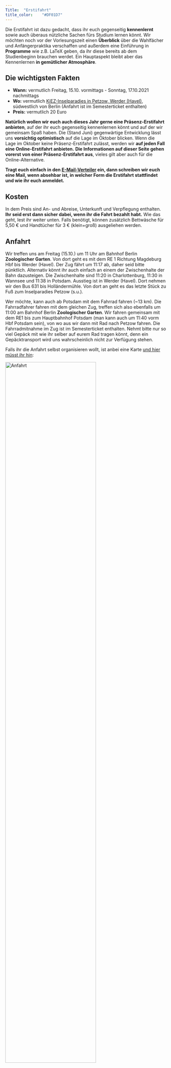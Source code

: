 ```yaml
---
Title:	"Erstifahrt"
title_color:	"#DF01D7"
---
```


Die Erstifahrt ist dazu gedacht, dass ihr euch gegenseitig **kennenlernt** sowie auch überaus nützliche Sachen fürs Studium lernen könnt. Wir möchten noch vor der Vorlesungszeit einen **Überblick** über die Wahlfächer und Anfängerpraktika verschaffen und außerdem eine Einführung in **Programme** wie z.B. LaTeX geben, da ihr diese bereits ab dem Studienbeginn brauchen werdet. Ein Hauptaspekt bleibt aber das Kennenlernen **in gemütlicher Atmosphäre**.

## Die wichtigsten Fakten
* **Wann:** vermutlich Freitag, 15.10. vormittags - Sonntag, 17.10.2021 nachmittags
* **Wo:** vermutlich [KiEZ-Inselparadies in Petzow, Werder (Havel)](http://inselparadies-petzow.de "KiEZ-Inselparadies"), südwestlich von Berlin (Anfahrt ist im Semesterticket enthalten)
* **Preis:** vermutlich 20 Euro

**Natürlich wollen wir euch auch dieses Jahr gerne eine Präsenz-Erstifahrt anbieten**, auf der ihr euch gegenseitig kennenlernen könnt und auf der wir gemeinsam Spaß haben. Die (Stand Juni) gegenwärtige Entwicklung lässt uns **vorsichtig optimistisch** auf die Lage im Oktober blicken. Wenn die Lage im Oktober keine Präsenz-Erstifahrt zulässt, werden wir **auf jeden Fall eine Online-Erstifahrt anbieten.** **Die Informationen auf dieser Seite gehen vorerst von einer Präsenz-Erstifahrt aus**, vieles gilt aber auch für die Online-Alternative.

**Tragt euch einfach in den [E-Mail-Verteiler](https://lists.physik.tu-berlin.de/mailman/listinfo/erstifahrt) ein, dann schreiben wir euch eine Mail, wenn absehbar ist, in welcher Form die Erstifahrt stattfindet und wie ihr euch anmeldet.**

## Kosten
In dem Preis sind An- und Abreise, Unterkunft und Verpflegung enthalten. **Ihr seid erst dann sicher dabei, wenn ihr die Fahrt bezahlt habt.** Wie das geht, lest ihr weiter unten. 
Falls benötigt, können zusätzlich Bettwäsche für 5,50 € und Handtücher für 3 € (klein+groß) ausgeliehen werden.

## Anfahrt
Wir treffen uns am Freitag (15.10.) um 11 Uhr am Bahnhof Berlin **Zoologischer Garten**. Von dort geht es mit dem RE 1 Richtung Magdeburg Hbf bis Werder (Havel). Der Zug fährt um 11:17 ab, daher seid bitte pünktlich.
Alternativ könnt ihr auch einfach an einem der Zwischenhalte der Bahn dazusteigen.
Die Zwischenhalte sind 11:20 in Charlottenburg, 11:30 in Wannsee und 11:38 in Potsdam.
Ausstieg ist in Werder (Havel). Dort nehmen wir den Bus 631 bis Holländermühle. Von dort an geht es das letzte Stück zu Fuß zum Inselparadies Petzow (s.u.). 

Wer möchte, kann auch ab Potsdam mit dem Fahrrad fahren (~13 km). Die Fahrradfahrer fahren mit dem gleichen Zug, treffen sich also ebenfalls um 11:00 am Bahnhof Berlin **Zoologischer Garten**.
Wir fahren gemeinsam mit dem RE1 bis zum Hauptbahnhof Potsdam (man kann auch um 11:40 vorm Hbf Potsdam sein), von wo aus wir dann mit Rad nach Petzow fahren. Die Fahrradmitnahme im Zug ist im Semesterticket enthalten.
Nehmt bitte nur so viel Gepäck mit wie ihr selber auf eurem Rad tragen könnt, denn ein Gepäcktransport wird uns wahrscheinlich nicht zur Verfügung stehen.

Falls ihr die Anfahrt selbst organisieren wollt, ist anbei eine Karte [und hier müsst ihr hin](http://inselparadies-petzow.de/unser-kiez/anreise.html "Anreise KiEZ Inselparadies"):

<img src="/static/img/erstifahrt-anfahrt.png" alt="Anfahrt" style="width: 75%">

Das ist alles im Berliner ABC-Bereich, ihr könnt also mit eurem Studierendenausweis kostenfrei anreisen.

Bitte beachtet, dass es am Freitag aus Kosten- und Zeitgründen keine warme Mahlzeit geben wird.

## Anmeldung

Die Anmeldeformalitäten werden im Laufe des Jahres hier und über die Mailingliste bekanntgegeben.

Bitte meldet euch unbedingt bei der Mailingliste an, da wir euch (nur) darüber weitere Informationen zur Erstifahrt zukommen lassen werden.

Um euch bei der Mailingliste anzumelden, geht auf [https://lists.physik.tu-berlin.de/mailman/listinfo/erstifahrt](https://lists.physik.tu-berlin.de/mailman/listinfo/erstifahrt), tragt unter "Abonnieren von Erstifahrt" eure E-Mail-Adresse ein und klickt auf "Abonnieren".

## Bezahlung
Euer Platz ist euch erst nach der Bezahlung sicher. Wir haben aber viele Plätze, sodass wir hoffentlich alle Interessent\*innen mitnehmen können.

Bei der Anmeldung wird euch ein Token angezeigt, den ihr euch aufschreiben müsst.
Diesen gebt ihr dann bei der Bezahlung an, damit wir eure Zahlung zuordnen können.

## Kontakt
Um uns zu erreichen, schickt einfach [eine Mail an Inken (i.czesla@campus.tu-berlin.de)](mailto:i.czesla@campus.tu-berlin.de).
Wenn ihr irgendwelche Fragen habt, stellt sie gerne!

## Zielgruppe
Die Veranstaltung wird von Physik- und NidI-Studierenden gemeinsam organisiert und richtet sich im Wesentlichen an
* die neuimmatrikulierten Bachelor-Physikstudierenden (also alle, die Physik im Wintersemester 2021/22 zu studieren beginnen) sowie
* NidI-Erstis: Studierende aus dem [Studiengang Naturwissenschaften in der Informationsgesellschaft](http://www.galilea.tu-berlin.de/index.php?id=155&L=0 "NidI") (aufgrund der Nähe der Fächer und gemeinsamer Vorlesungen/Praktika)

Außerdem eingeladen sind aber:
* Physik-Bachelor-Zweitis: u.a. weil es im Sommersemester keine Erstifahrt gibt.
* Physik-Master-Erstis, die neu an der TU sind: Auch diesen möchten wir Vernetzung und Anschluss zur TU bieten. Wir haben in den letzten Jahren gute Erfahrungen damit gemacht. Das Programm richtet sich zwar mehr an Bachelor-Studierende, kann aber auch für Master-Erstis interessant sein und auf jeden Fall kann man sich mit an der TU erfahreneren Studierenden austauschen.

## Workshops
Das genaue Programm wird noch erarbeitet, aber üblicherweise enthält es Workshops zu:

* Die Plattformen der TU
* Physikpraktika (Physikalische Anfängerpraktika): [Grundpraktikum](http://www.ioap.tu-berlin.de/grundpraktikum/) und [Projektlabor](http://www.pl-physik.tu-berlin.de/menue/home/)
* Wahlfächer
* LaTeX: Ein wissenschaftliches Textsatzsystem
* Messdatenverarbeitung und -visualisierung mit Python, MATLAB und/oder QTIPlot
* Kollaborative Versionierung mit git
* Was ist eigentlich Uni?
* Unsere Uni soll besser werden: Ini & Hochschulpolitik
* Frauen in der Forschung
* CoMa (Computerorientierte Mathematik, wichtig für NidIs[^2])
* Ausland
* Studienfinanzierung
* Alle Fragen die aufgekommen sind oder noch aufkommen!

Als Abendprogramm gibt es dann unter anderem ein Pubquiz, Spiele und ähnliches!

## Computer-Workshops
In einigen Workshops wollen wir euch Software vorstellen. Dazu solltet ihr die Programme vorher installiert haben.

### LaTeX
LaTeX-Dokumente kann man entweder in online-Editoren wie Overleaf oder mit auf dem eigenen Computer installierten Programmen erstellen.
Also [legt euch einen Overleaf-Account an](https://de.overleaf.com/project) **und/oder** installiert eine LaTeX-Distribution und einen guten Texteditor (kein Notepad/Wordpad/Word).[^3]

**Empfohlene LaTeX-Distributionen:**
* Für Windows: [z.B. MikTex herunterladen und installieren](http://miktex.org/download "MikTex") 
* Für Mac: [z.B. MacTex herunterladen und installieren](https://tug.org/mactex/mactex-download.html "MacTex")
* Linux/BSD-User installieren am besten TexLive über die Paketverwaltung ihres Systems (Archlinux: "texlive-most", Debian/Ubuntu "texlive" [und evtl andere](https://packages.debian.org/search?keywords=texlive))

**Empfohlener Texteditor für Unerfahrene**
* [TeXstudio: Geht bitte auf „Download“ und sucht den Download für das Betriebssytem eures Laptops aus oder installiert texstudio über die Paketverwaltung eurer Linux/BSD-Distribution.](http://www.texstudio.org "TeXstudio")

[^3]: Im Übrigen dürft ihr gerne auch eine andere LaTeX-Distribution nutzen, einen eigenen Editor etc., wenn ihr das wollt. Unser Vorschlag ist nicht unbedingt besser, aber die Vielzahl an Möglichkeiten macht die Wahl gerade am Anfang nicht einfacher und ist vorerst eh nicht so wichtig. Aber wenn euch was stört, seid gern so frei, euch nach etwas anderem umzusehen.

### Matlab
Informationen folgen über die Mailingliste.

### QtiPlot
[Hier könnt ihr QtiPlot installieren.](https://www.physik.tu-berlin.de/qtiplot "QtiPlot") Allerdings müsst ihr dafür mit dem internen Netz der Uni verbunden sein. Also meldet euch mit eurem TUB-Account im Eduroam-WLAN der Uni an oder [mit dem VPN der TU verbunden sein.](https://www.tubit.tu-berlin.de/menue/dienste/kommunikation_internet/vpn "Eine Anleitung") Euer Benutzername im WLAN der Uni ist TUB-Benutzername@win.tu-berlin.de.

### git
[Gibt es hier](https://git-scm.com/downloads "git Download-Seite") oder in der Paketverwaltung eurer Linux/BSD-Distribution.

[^2]: NidIs: Siehe [Zielgruppe](#Zielgruppe "Zielgruppe")

## Gibt es auch für finanziell schlechter gestellte Erstis die Möglichkeit mitzufahren?
Teilnehmende, für die der Teilnahmebeitrag für die Fahrt eine erhebliche Belastung ist, können beim Orgateam eine Erstattung beantragen. Wenn du eine Erstattung für die Erstifahrt beantragen möchtest, melde dich während des Anmeldezeitraums möglichst frühzeitig beim Orgateam und schildere ihm deine Einkommenssituation bzw. die Einkommenssituation Deiner Eltern. Das Orgateam wird dann unter Berücksichtigung der Finanzlage der Erstifahrt über deinen Antrag entscheiden. Am Geld soll's nicht scheitern!

Wenn ihr irgendwelche Fragen habt, stellt sie gerne!
**Wir freuen uns auf euch! ;)**